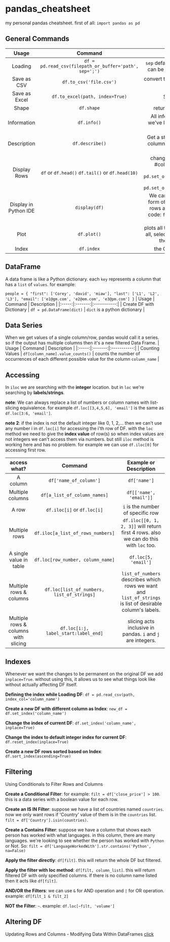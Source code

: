 # pandas_cheatsheet
my personal pandas cheatsheet. first of all: `import pandas as pd`


## General Commands
| Usage | Command | Description |
|:-----:|:-------:|:-----------:|
| Loading | `df = pd.read_csv(filepath_or_buffer='path', sep=';')` | `sep` default is `','`. `filepath_or_buffer` can be a download link to a CSV file |
| Save as CSV | `df.to_csv('file.csv')` | convert the DF to a CSV file and save it in current directory |
| Save as Excel | `df.to_excel(path, index=True)` | Save DF as EXCEL file. |
| Shape | `df.shape` | return a tuple (`#rows`, `#columns`) |
| Information | `df.info()` | All information about our CSV file we've loaded in. `object` data type is usually a string. |
| Description | `df.describe()` | Get a statistical description about all columns like min, max, std, avg, and more. |
| Display Rows | `df` or `df.head()` `df.tail()` or `df.head(10)` | changing the maximum displayed #columns (20 is default) to an arbitrary integer `a`: `pd.set_option('display.max_columns', a)` and for #rows: `pd.set_option('display.max_rows', a)` |
| Display in Python IDE | `display(df)` | We can display a DataFrame in the form of a table with borders around rows and columns. first, insert this code: `from IPython.display import display` |
| Plot | `df.plot()` | plots all the DF columns. better, first of all, select columns we care about and then use the `plot` method. |
| Index | `df.index` | the CK for identifying the rows |


## DataFrame
A data frame is like a Python dictionary. each `key` represents a column that has a `list` of `values`. for example:

`people = {
  "first": ['Corey', 'david', 'miaw'],
  "last": ['L1', 'L2', 'L3'],
  "email": ['e1@gm.com', 'e2@em.com', 'e3@pm.com']
}`
| Usage | Command | Description |
|:-----:|:-------:|:-----------:|
| Create DF with Dictionary | `df = pd.DataFrame(dict)` | `dict` is a python dictionary |


## Data Series
When we get values of a single column/row, pandas would call it a series. so if the output has multiple columns then it's a new filtered Data Frame.
| Usage | Command | Description |
|:-----:|:-------:|:-----------:|
| Counting Values | `df[column_name].value_counts()` | counts the number of occurrences of each different possible value for the column `column_name` |


## Accessing
In `iloc` we are searching with the **integer** location. but in `loc` we're searching by **labels/strings**.

**note**: We can always replace a list of numbers or column names with list-slicing equivalence. for example `df.loc[[3,4,5,6], 'email']` is the same as `df.loc[3:6, 'email']`.

**note 2**: if the index is not the default integer like 0, 1, 2,... then we can't use any number i in `df.loc[i]` for accessing the i'th row of DF. with the `loc` method we need to give the **index value** of row(s) so when index values are not integers we can't access them via numbers. but still `iloc` method is working here and has no problem. for example we can use `df.iloc[0]` for accessing first row.

| access what? | Command | Example or Description |
|:------------:|:-------:|:-----------:|
| A column | `df['name_of_column']` | `df['name']` |
| Multiple columns | `df[a_list_of_column_names]` | `df[['name', 'email']]` |
| A row | `df.iloc[i]` or `df.loc[i]` | `i` is the number of specific row |
| Multiple rows | `df.iloc[a_list_of_rows_numbers]` | `df.iloc[[0, 1, 2, 3]]` will return first 4 rows. also we can do this with `loc` too. |
| A single value in table | `df.loc[row_number, column_name]` | `df.loc[5, 'email']` |
| Multiple rows & columns | `df.loc[list_of_numbers, list_of_strings]` | `list_of_numbers` describes which rows we want and `list_of_strings` is list of desirable column's labels. |
| Multiple rows & columns with slicing |  `df.loc[i:j, label_start:label_end]` | slicing acts inclusive in pandas. `i` and `j` are integers. |


## Indexes
Whenever we want the changes to be permanent on the original DF we add `inplace=True`. without using this, it allows us to see what things look like without actually affecting DF itself.

**Defining the index while Loading DF**: `df = pd.read_csv(path, index_col='column_name')`

**Create a new DF with different column as Index**: `new_df = df.set_index('column_name')`

**Change the index of current DF**: `df.set_index('column_name', inplace=True)`

**Change the index to default integer index for current DF**: `df.reset_index(inplace=True)`

**Create a new DF rows sorted based on Index**: `df.sort_index(ascending=True)`


## Filtering
Using Conditionals to Filter Rows and Columns

**Create a Conditional Filter**: for example: `filt = df['close_price'] > 100`. this is a data series with a boolean value for each row.

**Create an IS IN Filter**: suppose we have a list of countries named `countries`. now we only want rows if 'Country' value of them is in the `countries` list. `filt = df['Country'].isin(countries)`.

**Create a Contains Filter**: suppose we have a column that shows each person has worked with what languages. in this column, there are many languages. we're looking to see whether the person has worked with `Python` or Not. So: `filt = df['LanguageWorkedWith'].str.contains('Python', na=False)`

**Apply the filter directly**: `df[filt]`. this will return the whole DF but filtered.

**Apply the filter with loc method**: `df[filt, column_list]`. this will return filtered DF with only specified columns. if there is no column name listed then it acts like `df[filt]`.

**AND/OR the Filters**: we can use `&` for AND operation and `|` for OR operation. example: `df[filt_1 & filt_2]`

**NOT the Filter**: `~`. example: `df.loc[~filt, 'volume']`


## Altering DF
Updating Rows and Columns - Modifying Data Within DataFrames
[click](https://www.youtube.com/watch?v=DCDe29sIKcE&list=PL-osiE80TeTsWmV9i9c58mdDCSskIFdDS&index=5)










